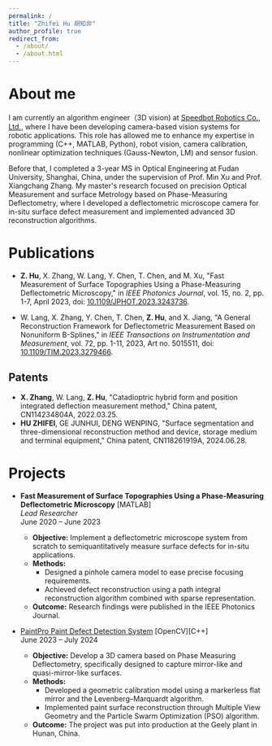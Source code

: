 ```yaml
---
permalink: /
title: "Zhifei Hu 胡知非"
author_profile: true
redirect_from: 
  - /about/
  - /about.html
---
```


About me
======
I am currently an algorithm engineer（3D vision) at [Speedbot Robotics Co., Ltd.](https://www.speedbot.com/en/home), where I have been developing camera-based vision systems for robotic applications. This role has allowed me to enhance my expertise in programming (C++, MATLAB, Python), robot vision, camera calibration, nonlinear optimization techniques (Gauss-Newton, LM) and sensor fusion.  


Before that, I completed a 3-year MS in Optical Engineering at Fudan University, Shanghai, China, under the supervision of Prof. Min Xu and Prof. Xiangchang Zhang. My master's research focused on precision Optical Measurement and surface Metrology based on Phase-Measuring Deflectometry, where I developed a deflectometric microscope camera for in-situ surface defect measurement and implemented advanced 3D reconstruction algorithms.

Publications
======
- **Z. Hu**, X. Zhang, W. Lang, Y. Chen, T. Chen, and M. Xu, "Fast Measurement of Surface Topographies Using a Phase-Measuring Deflectometric Microscopy," in *IEEE Photonics Journal*, vol. 15, no. 2, pp. 1-7, April 2023, doi: [10.1109/JPHOT.2023.3243736](https://doi.org/10.1109/JPHOT.2023.3243736).  

- W. Lang, X. Zhang, Y. Chen, T. Chen, **Z. Hu**, and X. Jiang, "A General Reconstruction Framework for Deflectometric Measurement Based on Nonuniform B-Splines," in *IEEE Transactions on Instrumentation and Measurement*, vol. 72, pp. 1-11, 2023, Art no. 5015511, doi: [10.1109/TIM.2023.3279466](https://doi.org/10.1109/TIM.2023.3279466).
## Patents

- **X. Zhang**, W. Lang, **Z. Hu**, "Catadioptric hybrid form and position integrated deflection measurement method," China patent, CN114234804A, 2022.03.25.
- **HU ZHIFEI**, GE JUNHUI, DENG WENPING, "Surface segmentation and three-dimensional reconstruction method and device, storage medium and terminal equipment," China patent, CN118261919A, 2024.06.28.

Projects
======
- **Fast Measurement of Surface Topographies Using a Phase-Measuring Deflectometric Microscopy** [MATLAB]  
  _Lead Researcher_  
  June 2020 – June 2023  
  - **Objective:** Implement a deflectometric microscope system from scratch to semiquantitatively measure surface defects for in-situ applications.
  - **Methods:**  
    - Designed a pinhole camera model to ease precise focusing requirements.
    - Achieved defect reconstruction using a path integral reconstruction algorithm combined with sparse representation.
  - **Outcome:** Research findings were published in the IEEE Photonics Journal.

- [PaintPro Paint Defect Detection System](https://www.youtube.com/watch?v=yxMVsodcq9g) [OpenCV][C++]  
  June 2023 – July 2024  
  - **Objective:** Develop a 3D camera based on Phase Measuring Deflectometry, specifically designed to capture mirror-like and quasi-mirror-like surfaces.
  - **Methods:**  
    - Developed a geometric calibration model using a markerless flat mirror and the Levenberg–Marquardt algorithm.
    - Implemented paint surface reconstruction through Multiple View Geometry and the Particle Swarm Optimization (PSO) algorithm.
  - **Outcome:** The project was put into production at the Geely plant in Hunan, China.


